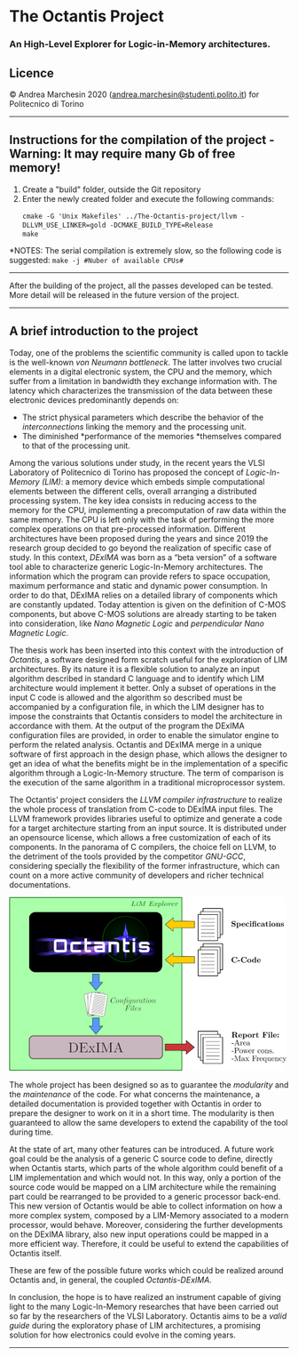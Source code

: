 # The Octantis Project
### An High-Level Explorer for Logic-in-Memory architectures.

Licence
-----------------------------------------------------------------------------------------------------
© Andrea Marchesin 2020 (andrea.marchesin@studenti.polito.it) for Politecnico di Torino

***

Instructions for the compilation of the project - Warning: It may require many Gb of free memory!
-----------------------------------------------------------------------------------------------------

1. Create a "build" folder, outside the Git repository
2. Enter the newly created folder and execute the following commands:
    ```
    cmake -G 'Unix Makefiles' ../The-Octantis-project/llvm -DLLVM_USE_LINKER=gold -DCMAKE_BUILD_TYPE=Release
    make
    ```

*NOTES: The serial compilation is extremely slow, so the following code is suggested:
    `make -j #Nuber of available CPUs#`

-----------------------------------------------------------------------------------------------------

After the building of the project, all the passes developed can be tested. More detail will be released
in the future version of the project.

***

A brief introduction to the project
-----------------------------------------------------------------------------------------------------
Today, one of the problems the scientific community is called upon to tackle is the well-known *von Neumann bottleneck*. The latter involves two crucial elements in a digital electronic system, the CPU and the memory, which suffer from a limitation in bandwidth they exchange information with. The latency which characterizes the transmission of the data between these electronic devices predominantly depends on:
- The strict physical parameters which describe the behavior of the *interconnections* linking the memory and the processing unit.
- The diminished *performance of the memories *themselves compared to that of the processing unit.

Among the various solutions under study, in the recent years the VLSI Laboratory of Politecnico di Torino has proposed the concept of *Logic-In-Memory (LIM)*: a memory device which embeds simple computational elements between the different cells, overall arranging a distributed processing system. The key idea consists in reducing access to the memory for the CPU, implementing a precomputation of raw data within the same memory. The CPU is left only with the task of performing the more complex operations on that pre-processed information. Different architectures have been proposed during the years and since 2019 the research group decided to go beyond the realization of specific case of study. In this context, *DExIMA* was born as a “beta version” of a software tool able to characterize generic Logic-In-Memory architectures. The information which the program can provide refers to space occupation, maximum performance and static and dynamic power consumption. In order to do that, DExIMA relies on a detailed library of components which are constantly updated. Today attention is given on the definition of C-MOS components, but above C-MOS solutions are already starting to be taken into consideration, like *Nano Magnetic Logic* and *perpendicular Nano Magnetic Logic*. 

The thesis work has been inserted into this context with the introduction of *Octantis*, a software designed form scratch useful for the exploration of LIM architectures. By its nature it is a flexible solution to analyze an input algorithm described in standard C language and to identify which LIM architecture would implement it better. Only a subset of operations in the input C code is allowed and the algorithm so described must be accompanied by a configuration file, in which the LIM designer has to impose the constraints that Octantis considers to model the architecture in accordance with them. At the output of the program the DExIMA configuration files are provided, in order to enable the simulator engine to perform the related analysis. Octantis and DExIMA merge in a unique software of first approach in the design phase, which allows the designer to get an idea of what the benefits might be in the implementation of a specific algorithm through a Logic-In-Memory structure. The term of comparison is the execution of the same algorithm in a traditional microprocessor system.


The Octantis’ project considers the *LLVM compiler infrastructure* to realize the whole process of translation from C-code to DExIMA input files. The LLVM framework provides libraries useful to optimize and generate a code for a target architecture starting from an input source. It is distributed under an opensource license, which allows a free customization of each of its components. In the panorama of C compilers, the choice fell on LLVM, to the detriment of the tools provided by the competitor *GNU-GCC*, considering specially the flexibility of the former infrastructure, which can count on a more active community of developers and richer technical documentations.

![The ``binary system'': Octantis and DExIMA.](LIM_Explorer.png)

The whole project has been designed so as to guarantee the *modularity* and the *maintenance* of the code. For what concerns the maintenance, a detailed documentation is provided together with Octantis in order to prepare the designer to work on it in a short time. The modularity is then guaranteed to allow the same developers to extend the capability of the tool during time.


At the state of art, many other features can be introduced. A future work goal could be the analysis of a generic C source code to define, directly when Octantis starts, which parts of the whole algorithm could benefit of a LIM implementation and which would not. In this way, only a portion of the source code would be mapped on a LIM architecture while the remaining part could be rearranged to be provided to a generic processor back-end. This new version of Octantis would be able to collect information on how a more complex system, composed by a LIM-Memory associated to a modern processor, would behave.
Moreover, considering the further developments on the DExIMA library, also new input operations could be mapped in a more efficient way. Therefore, it could be useful to extend the capabilities of Octantis itself.


These are few of the possible future works which could be realized around Octantis and, in general, the coupled *Octantis-DExIMA*.


In conclusion, the hope is to have realized an instrument capable of giving light to the many Logic-In-Memory researches that have been carried out so far by the researchers of the VLSI Laboratory. Octantis aims to be a *valid guide* during the exploratory phase of LIM architectures, a promising solution for how electronics could evolve in the coming years. 
***
